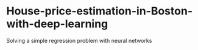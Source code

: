 # House-price-estimation-in-Boston-with-deep-learning
Solving a simple regression problem with neural networks
